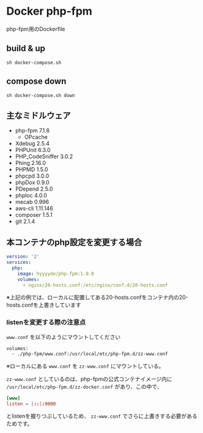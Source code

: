 Docker php-fpm
====

php-fpm用のDockerfile



## build & up

```
sh docker-compose.sh
```



## compose down

```
sh docker-compose.sh down
```



## 主なミドルウェア

- php-fpm 7.1.8
  - OPcache
- Xdebug 2.5.4
- PHPUnit 6.3.0
- PHP_CodeSniffer 3.0.2
- Phing 2.16.0
- PHPMD 1.5.0
- phpcpd 3.0.0
- phpDox 0.9.0
- PDepend 2.5.0
- phploc 4.0.0
- mecab 0.996
- aws-cli 1.11.146
- composer 1.5.1
- git 2.1.4




## 本コンテナのphp設定を変更する場合

```docker-compose.yml
version: '2'
services:
  php:
    image: hyyyyde/php-fpm:1.0.0
    volumes:
      - nginx/20-hosts.conf:/etc/nginx/conf.d/20-hosts.conf
```

※上記の例では、ローカルに配置してある20-hosts.confをコンテナ内の20-hosts.confを上書きしています



### listenを変更する際の注意点

`www.conf` を以下のようにマウントしてください

```
volumes:
  - ./php-fpm/www.conf:/usr/local/etc/php-fpm.d/zz-www.conf
```

※ローカルにある `www.conf` を `zz-www.conf` にマウントしている。　　

`zz-www.conf` としているのは、php-fpmの公式コンテナイメージ内に  
`/usr/local/etc/php-fpm.d/zz-docker.conf` があり、この中で、

```zz-docker.conf
[www]
listen = [::]:9000
```

とlistenを握りつぶしているため、 `zz-www.conf` でさらに上書きする必要があるためです。